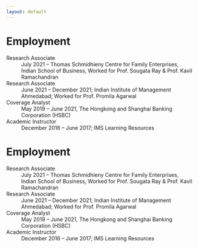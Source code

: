 ```yaml
---
layout: default
---
```


# Employment

<dl>
   <dt>Research Associate</dt>
      <dd>July 2021 – Thomas Schmidhieny Centre for Family Enterprises, Indian School of Business, Worked for Prof. Sougata Ray & Prof. Kavil Ramachandran </dd>
   <dt>Research Associate</dt>
      <dd>June 2021 – December 2021; Indian Institute of Management Ahmedabad; Worked for Prof. Promila Agarwal </dd>
   <dt>Coverage Analyst</dt>
      <dd>May 2019 – June 2021, The Hongkong and Shanghai Banking Corporation (HSBC) </dd>
   <dt>Academic Instructor</dt>
      <dd>December 2016 – June 2017; IMS Learning Resources </dd>
</dl>

# Employment

<dl>
   <dt>Research Associate</dt>
      <dd>July 2021 – Thomas Schmidhieny Centre for Family Enterprises, Indian School of Business, Worked for Prof. Sougata Ray & Prof. Kavil Ramachandran </dd>
   <dt>Research Associate</dt>
      <dd>June 2021 – December 2021; Indian Institute of Management Ahmedabad; Worked for Prof. Promila Agarwal </dd>
   <dt>Coverage Analyst</dt>
      <dd>May 2019 – June 2021, The Hongkong and Shanghai Banking Corporation (HSBC) </dd>
   <dt>Academic Instructor</dt>
      <dd>December 2016 – June 2017; IMS Learning Resources </dd>
</dl>

